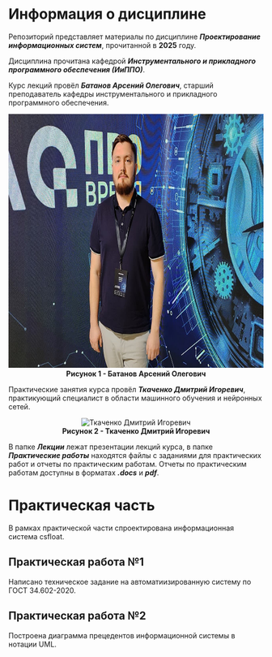 # Информация о дисциплине

Репозиторий представляет материалы по дисциплине ***Проектирование информационных систем***, прочитанной в **2025** году.

Дисциплина прочитана кафедрой ***Инструментального и прикладного программного обеспечения (ИиППО)***.

Курс лекций провёл
***Батанов Арсений Олегович***,
старший преподаватель кафедры инструментального и прикладного программного обеспечения.
<p align="center">
  <img src="Images/Батанов_Арсений_Олегович.jpg" alt="Батанов Арсений Олегович" width="800" height="500">
  <br>
  <strong>Рисунок 1 - Батанов Арсений Олегович</strong>
</p>

Практические занятия курса провёл
***Ткаченко Дмитрий Игоревич***,
практикующий специалист в области машинного обучения и нейронных сетей.
<p align="center">
  <img src="Images/Ткаченко_Дмитрий _Игоревич.jfif" alt="Ткаченко Дмитрий Игоревич" width="640" height="640">
  <br>
  <strong>Рисунок 2 - Ткаченко Дмитрий Игоревич</strong>
</p>

В папке ***Лекции*** лежат презентации лекций курса, в папке ***Практические работы*** находятся файлы с заданиями для практических работ и отчеты по практическим работам. Отчеты по практическим работам доступны в форматах ***.docs*** и ***pdf***.

# Практическая часть

В рамках практической части спроектирована информационная система csfloat.

## Практическая работа №1

Написано техническое задание на автоматиизированную систему по ГОСТ 34.602-2020.

## Практическая работа №2

Построена диаграмма прецедентов информационной системы в нотации UML.